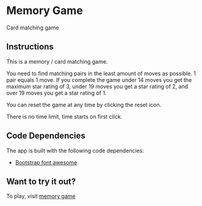 # Memory Game

Card matching game


## Instructions

This is a memory / card matching game.

You need to find matching pairs in the least amount of moves as possible.
1 pair equals 1 move. If you complete the game under 14 moves you get the maximum star rating of 3, under 19 moves you get a star rating of 2, and over 19 moves you get a star rating of 1.

You can reset the game at any time by clicking the reset icon.

There is no time limit, time starts on first click.


## Code Dependencies

The app is built with the following code dependencies:

- [Bootstrap font awesome](https://maxcdn.bootstrapcdn.com/font-awesome/4.6.1/css/font-awesome.min.css)


## Want to try it out?

To play, visit [memory game](https://mchwebdev.github.io/memory-game/)


